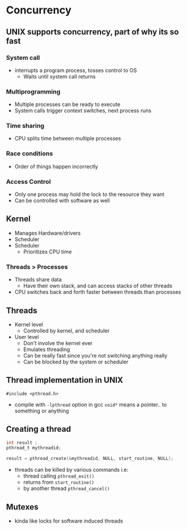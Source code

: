 # Concurrency

## UNIX supports concurrency, part of why its so fast

### System call
  - interrupts a program process, tosses control to OS
    - Waits until system call returns

### Multiprogramming
  - Multiple processes can be ready to execute
  - System calls trigger context switches, next process runs

### Time sharing
  - CPU splits time between multiple processes

### Race conditions
  - Order of things happen incorrectly

### Access Control
  - Only one process may hold the lock to the resource they want
  - Can be controlled with software as well

## Kernel
  - Manages Hardware/drivers
  - Scheduler
  - Scheduler
    - Prioritizes CPU time

### Threads > Processes
  - Threads share data
    - Have their own stack, and can access stacks of other threads
  - CPU switches back and forth faster between threads than processes

## Threads
  - Kernel level
    - Controlled by kernel, and scheduler
  - User level
    - Don't involve the kernel ever
    - Emulates threading
    - Can be really fast since you're not switching anything really
    - Can be blocked by the system or scheduler


## Thread implementation in UNIX
  ``#include <pthread.h>``

  - compile with ``-lpthread`` option in gcc
  `void*` means a pointer.. to something or anything




## Creating a thread
```c
int result ;
pthread_t mythreadid;

result = pthread_create(&mythreadid, NULL, start_routine, NULL);
```
- threads can be killed by various commands i.e:
  - thread calling `pthread_exit()`
  - returns from `start_routine()`
  - by another thread `pthread_cancel()`


## Mutexes
  - kinda like locks for software induced threads
